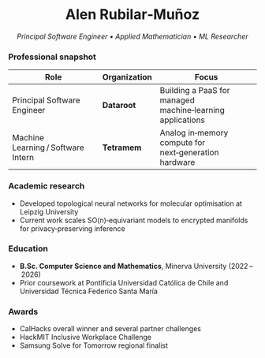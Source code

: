 <h1 align="center">Alen Rubilar‑Muñoz</h1>
<p align="center"><em>Principal Software Engineer • Applied Mathematician • ML Researcher</em></p>

### Professional snapshot

| Role | Organization | Focus |
|------|--------------|-------|
| Principal Software Engineer | **Dataroot** | Building a PaaS for managed machine‑learning applications |
| Machine Learning / Software Intern | **Tetramem** | Analog in‑memory compute for next‑generation hardware |

### Academic research

- Developed topological neural networks for molecular optimisation at Leipzig University  
- Current work scales SO(n)‑equivariant models to encrypted manifolds for privacy‑preserving inference

### Education

- **B.Sc. Computer Science and Mathematics**, Minerva University (2022 – 2026)  
- Prior coursework at Pontificia Universidad Católica de Chile and Universidad Técnica Federico Santa María

### Awards

- CalHacks overall winner and several partner challenges  
- HackMIT Inclusive Workplace Challenge  
- Samsung Solve for Tomorrow regional finalist
